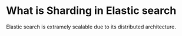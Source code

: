 # What is Sharding in Elastic search

Elastic search is extramely scalable due to its distributed architecture.